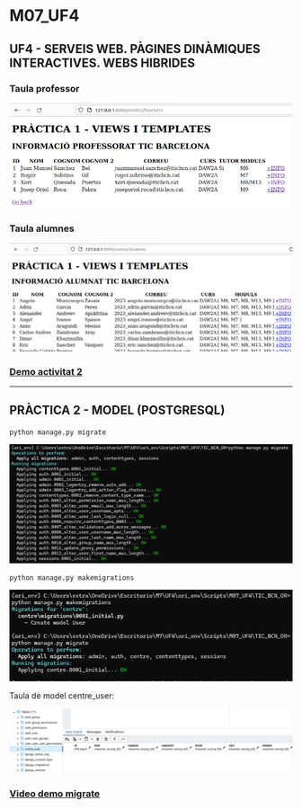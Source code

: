 # M07_UF4
## UF4 - SERVEIS WEB. PÀGINES DINÀMIQUES INTERACTIVES. WEBS HIBRIDES

### Taula professor
![teachers](media/teachers_view.png)

### Taula alumnes
![students](media/students_view.png)

### [Demo activitat 2](https://drive.google.com/file/d/1Vw5-V4fLL-QKGA_ugFr8OlePMGbYCRaK/view?usp=sharing)

------------------------------------------------------
## PRÀCTICA 2 - MODEL (POSTGRESQL)

```
python manage.py migrate
```

![migrate](media/migrate.png)


```
python manage.py makemigrations
```

![model user](media/model_user.png)

Taula de model centre_user:

![taula](media/taules.png)

### [Video demo migrate](https://drive.google.com/file/d/1n0y7QCXWphVDDEWahLKkhX8CzIMhSVJb/view?usp=sharing)